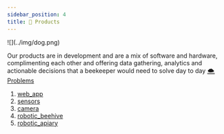 ```yaml
---
sidebar_position: 4
title: 🍯 Products
---
```

<div style={{ height:200, overflow:"hidden", verticalAlign:"middle", marginBottom:10, borderRadius:5 }}><div style={{ marginTop: "-10%" }}>
![](../img/dog.png)
</div></div>

Our products are in development and are a mix of software and hardware, complimenting each other and offering data gathering, analytics and actionable decisions that a beekeeper would need to solve day to day [🌨️ Problems](../🌨️%20Problems/🌨️%20Problems.md)

1. [web_app](web_app/web_app.md)
2. [sensors](sensors/sensors.md)
3. [camera](camera/camera.md)
4. [robotic_beehive](robotic_beehive/robotic_beehive.md)
5. [robotic_apiary](robotic_apiary/robotic_apiary.md)

